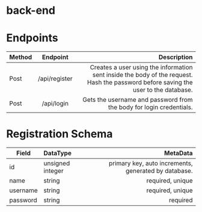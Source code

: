 # back-end

# Endpoints

| Method |   Endpoint    |                                                                                                                         Description |
| ------ | :-----------: | ----------------------------------------------------------------------------------------------------------------------------------: |
| Post   | /api/register | Creates a user using the information sent inside the body of the request. Hash the password before saving the user to the database. |
| Post   |  /api/login   |                                                                 Gets the username and password from the body for login credentials. |

# Registration Schema

| Field    | DataType         |                                             MetaData |
| -------- | :--------------- | ---------------------------------------------------: |
| id       | unsigned integer | primary key, auto increments, generated by database. |
| name     | string           |                                     required, unique |
| username | string           |                                     required, unique |
| password | string           |                                             required |
